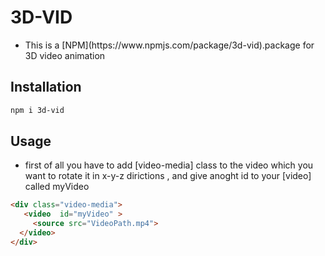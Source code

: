 # 3D-VID
<ul>
 
 <li>
This is a [NPM](https://www.npmjs.com/package/3d-vid).package for 3D video animation 
 
 </li>
</ul>

## Installation

```bash
npm i 3d-vid
```

## Usage
 <ul>
   <li> first of all you have to add [video-media] class to the video which you want to rotate it in x-y-z dirictions , and give anoght id to your [video] called myVideo</li>
   </ul>
   
```html
<div class="video-media">
   <video  id="myVideo" >
     <source src="VideoPath.mp4">
  </video>
</div>
```
  
